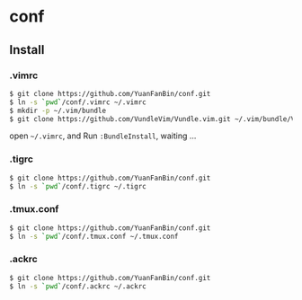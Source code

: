 # conf

## Install

### .vimrc

```sh
$ git clone https://github.com/YuanFanBin/conf.git
$ ln -s `pwd`/conf/.vimrc ~/.vimrc
$ mkdir -p ~/.vim/bundle
$ git clone https://github.com/VundleVim/Vundle.vim.git ~/.vim/bundle/Vundle.vim
```

open `~/.vimrc`, and Run `:BundleInstall`, waiting ...

### .tigrc

```sh
$ git clone https://github.com/YuanFanBin/conf.git
$ ln -s `pwd`/conf/.tigrc ~/.tigrc
```

### .tmux.conf

```sh
$ git clone https://github.com/YuanFanBin/conf.git
$ ln -s `pwd`/conf/.tmux.conf ~/.tmux.conf
```

### .ackrc

```sh
$ git clone https://github.com/YuanFanBin/conf.git
$ ln -s `pwd`/conf/.ackrc ~/.ackrc
```
